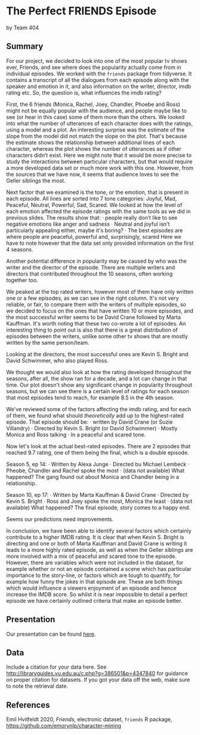 The Perfect FRIENDS Episode
================
by Team 404

## Summary

For our project, we decided to look into one of the most popular tv shows ever, Friends, and see where does the popularity actually come from in individual episodes.
We worked with the `friends` package from tidyverse. It contains a transcript of all the dialogues from each episode along with the speaker and emotion in it, and also information on the writer, director, imdb rating etc.
So, the question is, what influences the imdb rating?
 
First, the 6 friends (Monica, Rachel, Joey, Chandler, Phoebe and Ross) might not be equally popular with the audience, and people maybe like to see (or hear in this case) some of them more than the others.
We looked into what the number of utterances of each character does with the ratings, using a model and a plot.
An interesting surprise was the estimate of the slope from the model did not match the slope on the plot. That's because the estimate shows the relationship between additional lines of each character, whereas the plot shows the number of utterances as if other characters didn’t exist.
Here we might note that it would be more precise to study the interactions between particular characters, but that would require a more developed data set or much more work with this one.
However, from the sources that we have now, it seems that audience loves to see the Geller siblings the most.
 
Next factor that we examined is the tone, or the emotion, that is present in each episode.
All lines are sorted into 7 tone categories:  Joyful, Mad, Peaceful, Neutral, Powerful, Sad, Scared. We looked at how the level of each emotion affected the episode ratings with the same tools as we did in previous slides.
The results show that:
·         people really don’t like to see negative emotions like anger and sadness
·         Neutral and joyful isn't particularly appealing either, maybe it's boring?
·         The best episodes are where people are peaceful, powerful and, surprisingly, scared
Here we have to note however that the data set only provided information on the first 4 seasons.
 
Another potential difference in popularity may be caused by who was the writer and the director of the episode. There are multiple writers and directors that contributed throughout the 10 seasons, often working together too.
 
We peaked at the top rated writers, however most of them have only written one or a few episodes, as we can see in the right column. It's not very reliable, or fair, to compare them with the writers of multiple episodes, so we decided to focus on the ones that have written 10 or more episodes, and the most successful writer seems to be David Crane followed by Marta Kauffman.
It's worth noting that these two co-wrote a lot of episodes.
An interesting thing to point out is also that there is a great distribution of episodes between the writers, unlike some other tv shows that are mostly written by the same person/team.
 
Looking at the directors, the most successful ones are Kevin S. Bright and David Schwimmer, who also played Ross.
 
We thought we would also look at how the rating developed throughout the seasons, after all, the show ran for a decade, and a lot can change in that time.
Our plot doesn't show any significant change in popularity throughout seasons, but we can see there is a certain level of ratings for each season that most episodes tend to reach, for example 8.5 in the 4th season.
 
We've reviewed some of the factors affecting the imdb rating, and for each of them, we found what should *theoretically* add up to the highest-rated episode.
That episode should be:
·          written by David Crane (or Suzie Villandry)
·         Directed by Kevin S. Bright (or David Schwimmer)
·         Mostly Monica and Ross talking
·         In a peaceful and scared tone.
 
Now let's look at the actual best-rated episodes. There are 2 episodes that reached 9.7 rating, one of them being the final, which is a double episode.
 
Season 5, ep 14:
·         Written by Alexa Junge
·         Directed bu Michael Lembeck
·         Pheobe, Chandler and Rachel spoke the most
·         (data not available)
What happened?
The gang found out about Monica and Chandler being in a relationship.
 
Season 10, ep 17:
·         Written by Marta Kauffman & David Crane
·         Directed by Kevin S. Bright
·         Ross and Joey spoke the most, Monica the least
·         (data not available)
What happened?
The final episode, story comes to a happy end.

Seems our predictions need improvements.
 
In conclusion, we have been able to identify several factors which certainly contribute to a higher IMDB rating. It is clear that when Kevin S. Bright is directing and one or both of Marta Kauffman and David Crane is writing it leads to a more highly rated episode, as well as when the Geller siblings are more involved with a mix of peaceful and scared tone to the episode. However, there are variables which were not included in the dataset, for example whether or not an episode contained a scene which has particular importance to the story-line, or factors which are tough to quantify, for example how funny the jokes in that episode are. These are both things which would influence a viewers enjoyment of an episode and hence increase the IMDB score. So whilst it is near impossible to detail a perfect episode we have certainly outlined criteria that make an episode better. 
## Presentation

Our presentation can be found [here](presentation/presentation.html).

## Data

Include a citation for your data here. See
<http://libraryguides.vu.edu.au/c.php?g=386501&p=4347840> for guidance
on proper citation for datasets. If you got your data off the web, make
sure to note the retrieval date.

## References

Emil Hvitfeldt 2020, *Friends*, electronic dataset, `friends` R package,
<https://github.com/emorynlp/character-mining>
